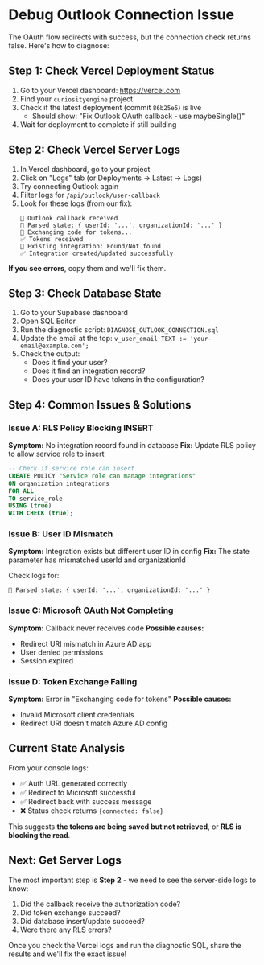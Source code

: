 # Debug Outlook Connection Issue

The OAuth flow redirects with success, but the connection check returns false. Here's how to diagnose:

## Step 1: Check Vercel Deployment Status

1. Go to your Vercel dashboard: https://vercel.com
2. Find your `curiosityengine` project
3. Check if the latest deployment (commit `86b25e5`) is live
   - Should show: "Fix Outlook OAuth callback - use maybeSingle()"
4. Wait for deployment to complete if still building

## Step 2: Check Vercel Server Logs

1. In Vercel dashboard, go to your project
2. Click on "Logs" tab (or Deployments → Latest → Logs)
3. Try connecting Outlook again
4. Filter logs for `/api/outlook/user-callback`
5. Look for these logs (from our fix):
   ```
   🔵 Outlook callback received
   🔵 Parsed state: { userId: '...', organizationId: '...' }
   🔵 Exchanging code for tokens...
   ✅ Tokens received
   🔵 Existing integration: Found/Not found
   ✅ Integration created/updated successfully
   ```

**If you see errors**, copy them and we'll fix them.

## Step 3: Check Database State

1. Go to your Supabase dashboard
2. Open SQL Editor
3. Run the diagnostic script: `DIAGNOSE_OUTLOOK_CONNECTION.sql`
4. Update the email at the top: `v_user_email TEXT := 'your-email@example.com';`
5. Check the output:
   - Does it find your user?
   - Does it find an integration record?
   - Does your user ID have tokens in the configuration?

## Step 4: Common Issues & Solutions

### Issue A: RLS Policy Blocking INSERT
**Symptom:** No integration record found in database
**Fix:** Update RLS policy to allow service role to insert

```sql
-- Check if service role can insert
CREATE POLICY "Service role can manage integrations" 
ON organization_integrations 
FOR ALL 
TO service_role 
USING (true) 
WITH CHECK (true);
```

### Issue B: User ID Mismatch
**Symptom:** Integration exists but different user ID in config
**Fix:** The state parameter has mismatched userId and organizationId

Check logs for:
```
🔵 Parsed state: { userId: '...', organizationId: '...' }
```

### Issue C: Microsoft OAuth Not Completing
**Symptom:** Callback never receives code
**Possible causes:**
- Redirect URI mismatch in Azure AD app
- User denied permissions
- Session expired

### Issue D: Token Exchange Failing
**Symptom:** Error in "Exchanging code for tokens"
**Possible causes:**
- Invalid Microsoft client credentials
- Redirect URI doesn't match Azure AD config

## Current State Analysis

From your console logs:
- ✅ Auth URL generated correctly
- ✅ Redirect to Microsoft successful
- ✅ Redirect back with success message
- ❌ Status check returns `{connected: false}`

This suggests **the tokens are being saved but not retrieved**, or **RLS is blocking the read**.

## Next: Get Server Logs

The most important step is **Step 2** - we need to see the server-side logs to know:
1. Did the callback receive the authorization code?
2. Did token exchange succeed?
3. Did database insert/update succeed?
4. Were there any RLS errors?

Once you check the Vercel logs and run the diagnostic SQL, share the results and we'll fix the exact issue!


